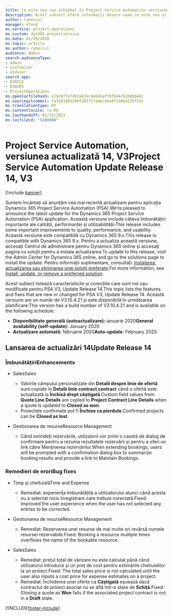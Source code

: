```yaml
---
title: Ce este nou sau schimbat în Project Service Automation versiunea actualizată 14, V3
description: Acest subiect oferă informații despre ceea ce este nou și schimbat în Project Service Automation versiunea 14 V3.
author: ruhercul
manager: kfend
ms.service: project-operations
ms.custom: dyn365-projectservice
ms.date: 01/29/2020
ms.topic: article
ms.author: ruhercul
audience: Admin
search.audienceType:
- admin
- customizer
- enduser
search.app:
- D365CE
- D365PS
- ProjectOperations
ms.openlocfilehash: e19c8ffe7d92ab7ec9eb46aff8f944c62b0bb4bc
ms.sourcegitcommit: fa32b1893286f20271fa4ec4be8fc68bd135f53c
ms.translationtype: HT
ms.contentlocale: ro-RO
ms.lasthandoff: 02/15/2021
ms.locfileid: "5280998"
---
```

# <a name="project-service-automation-update-release-14-v3"></a><span data-ttu-id="21f34-103">Project Service Automation, versiunea actualizată 14, V3</span><span class="sxs-lookup"><span data-stu-id="21f34-103">Project Service Automation Update Release 14, V3</span></span>

[!include [banner](../includes/psa-now-project-operations.md)]

<span data-ttu-id="21f34-104">Suntem încântați să anunțăm cea mai recentă actualizare pentru aplicația Dynamics 365 Project Service Automation (PSA).</span><span class="sxs-lookup"><span data-stu-id="21f34-104">We’re pleased to announce the latest update for the Dynamics 365 Project Service Automation (PSA) application.</span></span> <span data-ttu-id="21f34-105">Această versiune include câteva îmbunătățiri importante ale calității, performanței și utilizabilității.</span><span class="sxs-lookup"><span data-stu-id="21f34-105">This release includes some important improvements to quality, performance, and usability.</span></span> <span data-ttu-id="21f34-106">Această versiune este compatibilă cu Dynamics 365 9.x.</span><span class="sxs-lookup"><span data-stu-id="21f34-106">This release is compatible with Dynamics 365 9.x.</span></span> <span data-ttu-id="21f34-107">Pentru a actualiza această versiune, accesați Centrul de administrare pentru Dynamics 365 online și accesați pagina cu soluții pentru a instala actualizarea.</span><span class="sxs-lookup"><span data-stu-id="21f34-107">To update to this release, visit the Admin Center for Dynamics 365 online, and go to the solutions page to install the update.</span></span> <span data-ttu-id="21f34-108">Pentru informații suplimentare, consultați: [Instalarea, actualizarea sau eliminarea unei soluții preferate](https://docs.microsoft.com/power-platform/admin/install-remove-preferred-solution).</span><span class="sxs-lookup"><span data-stu-id="21f34-108">For more information, see [Install, update, or remove a preferred solution](https://docs.microsoft.com/power-platform/admin/install-remove-preferred-solution).</span></span>

<span data-ttu-id="21f34-109">Acest subiect listează caracteristicile și corecțiile care sunt noi sau modificate pentru PSA V3, Update Release 14.</span><span class="sxs-lookup"><span data-stu-id="21f34-109">This topic lists the features and fixes that are new or changed for PSA V3, Update Release 14.</span></span> <span data-ttu-id="21f34-110">Această versiune are un număr de V3.10.4.21 și este disponibilă în următoarea planificare:</span><span class="sxs-lookup"><span data-stu-id="21f34-110">This version has a build number of V3.10.4.21 and is available on the following schedule:</span></span>

- <span data-ttu-id="21f34-111">**Disponibilitate generală (autoactualizare):** ianuarie 2020</span><span class="sxs-lookup"><span data-stu-id="21f34-111">**General availability (self-update):** January 2020</span></span>
- <span data-ttu-id="21f34-112">**Actualizare automată:** februarie 2020</span><span class="sxs-lookup"><span data-stu-id="21f34-112">**Auto-update:** February 2020</span></span>

## <a name="update-release-14"></a><span data-ttu-id="21f34-113">Lansarea de actualizări 14</span><span class="sxs-lookup"><span data-stu-id="21f34-113">Update Release 14</span></span>

### <a name="enhancements"></a><span data-ttu-id="21f34-114">Îmbunătățiri</span><span class="sxs-lookup"><span data-stu-id="21f34-114">Enhancements</span></span>

- <span data-ttu-id="21f34-115">Sales</span><span class="sxs-lookup"><span data-stu-id="21f34-115">Sales</span></span>

     - <span data-ttu-id="21f34-116">Valorile câmpului personalizate din **Detalii despre linie de ofertă** sunt copiate în **Detalii linie contract contract** când o ofertă este actualizată la **Închisă drept câștigată**.</span><span class="sxs-lookup"><span data-stu-id="21f34-116">Custom field values from **Quote Line Details** are copied to **Project Contract Line Details** when a quote is updated to **Closed as won**.</span></span>
     - <span data-ttu-id="21f34-117">Proiectele confirmate pot fi **Închise ca pierdute**.</span><span class="sxs-lookup"><span data-stu-id="21f34-117">Confirmed projects can be **Closed as lost**.</span></span>

- <span data-ttu-id="21f34-118">Gestionarea de resurse</span><span class="sxs-lookup"><span data-stu-id="21f34-118">Resource Management</span></span>

     - <span data-ttu-id="21f34-119">Când extindeți rezervările, utilizatorii vor primi o casetă de dialog de confirmare pentru a rezuma rezultatele rezervării și pentru a oferi un link către Menținerea rezervărilor.</span><span class="sxs-lookup"><span data-stu-id="21f34-119">When extending bookings, users will be prompted with a confirmation dialog box to summarize booking results and provide a link to Maintain Bookings.</span></span>


### <a name="bug-fixes"></a><span data-ttu-id="21f34-120">Remedieri de erori</span><span class="sxs-lookup"><span data-stu-id="21f34-120">Bug fixes</span></span>

- <span data-ttu-id="21f34-121">Timp și cheltuială</span><span class="sxs-lookup"><span data-stu-id="21f34-121">Time and Expense</span></span>

     - <span data-ttu-id="21f34-122">Remediat: experiența îmbunătățită a utilizatorului atunci când acesta nu a selectat nicio înregistrare care trebuie corectată.</span><span class="sxs-lookup"><span data-stu-id="21f34-122">Fixed: Improved the user experience when the user has not selected any entries to be corrected.</span></span>

- <span data-ttu-id="21f34-123">Gestionarea de resurse</span><span class="sxs-lookup"><span data-stu-id="21f34-123">Resource Management</span></span>

     - <span data-ttu-id="21f34-124">Remediat: Rezervarea unei resurse de mai multe ori revărsă numele resursei rezervabile.</span><span class="sxs-lookup"><span data-stu-id="21f34-124">Fixed: Booking a resource multiple times overflows the name of the bookable resource.</span></span>

- <span data-ttu-id="21f34-125">Sales</span><span class="sxs-lookup"><span data-stu-id="21f34-125">Sales</span></span>

     - <span data-ttu-id="21f34-126">Remediat: prețul total de vânzare nu este calculat până când utilizatorul introduce și un preț de cost pentru estimările cheltuielilor la un proiect.</span><span class="sxs-lookup"><span data-stu-id="21f34-126">Fixed: The total sales price is not calculated until the user also inputs a cost price for expense estimates on a project.</span></span>
     - <span data-ttu-id="21f34-127">Remediat: Închiderea unei oferte ca **Câștigată** eșuează dacă contractul de proiect asociat nu se află într-o stare de **Schiță**.</span><span class="sxs-lookup"><span data-stu-id="21f34-127">Fixed: Closing a quote as **Won** fails if the associated project contract is not in a **Draft** state.</span></span>



[!INCLUDE[footer-include](../includes/footer-banner.md)]